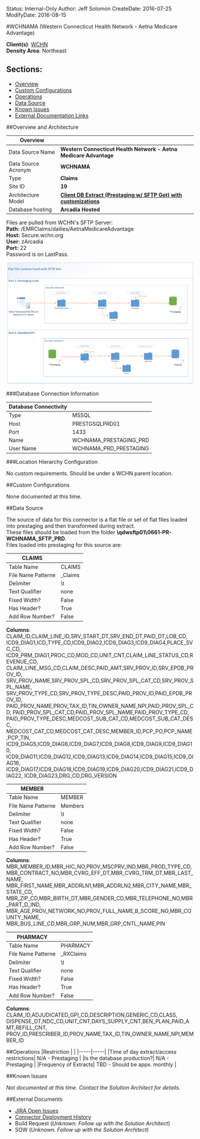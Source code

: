 Status: Internal-Only
Author: Jeff Solomon
CreateDate: 2016-07-25
ModifyDate: 2016-08-15


#WCHNAMA (Western Connecticut Health Network - Aetna Medicare Advantage)

**Client(s)**: [WCHN](../WCHN.md)  
**Density Area**: Northeast   

## Sections:
* [Overview](#overview-and-architecture)
* [Custom Configurations](#custom-configurations)
* [Operations](#operations)
* [Data Source](#data-source)
* [Known Issues](#known-issues)
* [External Documentation Links](#external-documents)

##Overview and Architecture

| Overview ||
|-----|-----|
| Data Source Name| **Western Connecticut Health Network - Aetna Medicare Advantage** |
| Data Source Acronym| **WCHNAMA** |
| Type | **Claims** |
| Site ID | **19** |
| Architecture Model |  [**Client DB Extract (Prestaging w/ SFTP Get) with customizations**](../../Tech_Delivery/Standard-Implementations/Client-DB-Extract-Prestaging-SFTP-Get.md)
| Database hosting | **Arcadia Hosted** |


Files are pulled from WCHN's SFTP Server:  
**Path:** /EMRClaims/dailies/AetnaMedicareAdvantage  
**Host:** Secure.wchn.org  
**User:** zArcadia  
**Port:** 22  
Password is on LastPass.   


<a href="../../../img/ConnectorArchitecture-Prestaging-with-SFTP-Get.png">![](../../img/ConnectorArchitecture-Prestaging-with-SFTP-Get.png)</a>

###Database Connection Information  

|Database Connectivity||
|-----|-----|
|Type|MSSQL|
|Host|PRESTGSQLPRD01|
|Port|1433|
|Name|WCHNAMA_PRESTAGING_PRD|
|User Name|WCHNAMA_PRD_PRESTAGING|  


###Location Hierarchy Configuration

No custom requirements. Should be under a WCHN parent location.

##Custom Configurations

None documented at this time. 

##Data Source

The source of data for this connector is a flat file or set of flat files loaded into prestaging and then transformed during extract.  
These files should be loaded from the folder **\\qdwsftp01\0661-PR-WCHNAMA_SFTP_PRD**.  
Files loaded into prestaging for this source are:  


|CLAIMS||
|-----|-----|
| Table Name | CLAIMS|
| File Name Patterne | _Claims|
| Delimiter | \t|
| Text Qualifier | none|
| Fixed Width? | False|
| Has Header? | True|
| Add Row Number? | False|  

**Columns**: CLAIM_ID,CLAIM_LINE_ID,SRV_START_DT,SRV_END_DT,PAID_DT,LOB_CD,
ICD9_DIAG1,ICD_TYPE_CD,ICD9_DIAG2,ICD9_DIAG3,ICD9_DIAG4,PLACE_SVC_CD,
ICD9_PRM_DIAG1,PROC_CD,MOD_CD,UNIT_CNT,CLAIM_LINE_STATUS_CD,REVENUE_CD,
CLAIM_LINE_MSG_CD,CLAIM_DESC,PAID_AMT,SRV_PROV_ID,SRV_EPDB_PROV_ID,
SRV_PROV_NAME,SRV_PROV_SPL_CD,SRV_PROV_SPL_CAT_CD,SRV_PROV_SPL_NAME,
SRV_PROV_TYPE_CD,SRV_PROV_TYPE_DESC,PAID_PROV_ID,PAID_EPDB_PROV_ID,
PAID_PROV_NAME,PROV_TAX_ID,TIN_OWNER_NAME,NPI,PAID_PROV_SPL_CD,
PAID_PROV_SPL_CAT_CD,PAID_PROV_SPL_NAME,PAID_PROV_TYPE_CD,
PAID_PROV_TYPE_DESC,MEDCOST_SUB_CAT_CD,MEDCOST_SUB_CAT_DESC,
MEDCOST_CAT_CD,MEDCOST_CAT_DESC,MEMBER_ID,PCP_PO,PCP_NAME,PCP_TIN,
ICD9_DIAG5,ICD9_DIAG6,ICD9_DIAG7,ICD9_DIAG8,ICD9_DIAG9,ICD9_DIAG10,
ICD9_DIAG11,ICD9_DIAG12,ICD9_DIAG13,ICD9_DIAG14,ICD9_DIAG15,ICD9_DIAG16,
ICD9_DIAG17,ICD9_DIAG18,ICD9_DIAG19,ICD9_DIAG20,ICD9_DIAG21,ICD9_DIAG22,
ICD9_DIAG23,DRG_CD,DRG_VERSION  

|MEMBER||
|-----|-----|
| Table Name | MEMBER|
| File Name Patterne | Members|
| Delimiter | \t|
| Text Qualifier | none|
| Fixed Width? | False|
| Has Header? | True|
| Add Row Number? | False|  

**Columns**: MBR_MEMBER_ID,MBR_HIC_NO,PROV_MSCPRV_IND,MBR_PROD_TYPE_CD,
MBR_CONTRACT_NO,MBR_CVRG_EFF_DT,MBR_CVRG_TRM_DT,MBR_LAST_NAME,
MBR_FIRST_NAME,MBR_ADDRLN1,MBR_ADDRLN2,MBR_CITY_NAME,MBR_STATE_CD,
MBR_ZIP_CD,MBR_BIRTH_DT,MBR_GENDER_CD,MBR_TELEPHONE_NO,MBR_PART_D_IND,
MBR_AGE,PROV_NETWORK_NO,PROV_FULL_NAME,B_SCORE_NO,MBR_COUNTY_NAME,
MBR_BUS_LINE_CD,MBR_GRP_NUM,MBR_GRP_CNTL_NAME,PIN  

|PHARMACY||
|-----|-----|
| Table Name | PHARMACY|
| File Name Patterne | _RXClaims|
| Delimiter | \t|
| Text Qualifier | none|
| Fixed Width? | False|
| Has Header? | True|
| Add Row Number? | False|  

**Columns**: CLAIM_ID,ADJUDICATED_GPI_CD,DESCRIPTION,GENERIC_CD,CLASS,
DISPENSE_DT,NDC_CD,UNIT_CNT,DAYS_SUPPLY_CNT,BEN_PLAN_PAID_AMT,REFILL_CNT,
PROV_ID,PRESCRIBER_ID,PROV_NAME,TAX_ID,TIN_OWNER_NAME,NPI,MEMBER_ID  

##Operations
|Restriction | |
|-----|-----|
|Time of day extract/access restrictions| N/A - Prestaging |
|Is the database production?| N/A - Prestaging  |
|Frequency of Extracts| TBD - Should be appx. monthly  |

##Known Issues

*Not documented at this time. Contact the Solution Architect for details.*

##External Documents
- [JIRA Open Issues](https://jira.arcadiasolutions.com/issues/?jql=(labels%20%3D%20WCHNAMA%20or%20%22Data%20Source%20Acronym%22%20~%20WCHNAMA)%20and%20status%20!%3D%20Closed)
- [Connector Deployment History](https://github.com/arcadia/qdw/wiki/connector-version)
- Build Request (*Unknown. Follow up with the Solution Architect*)
- SOW (*Unknown. Follow up with the Solution Architect*)